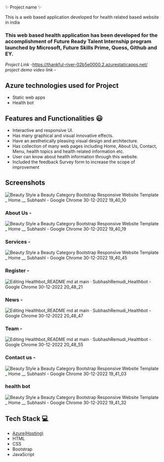  ✨  Project name ✨

This is a web based application developed for health related based website in india

### This web based health application has been developed for the accomplishment of Future Ready Talent Internship program launched by Microsoft, Future Skills Prime, Quess, Github and EY.


*Project Link* -https://thankful-river-02b5e0000.2.azurestaticapps.net/
*project demo video link* - 

## Azure technologies used for Project

- Static web apps
- Health bot

## Features and Functionalities 😃

- Interactive and responsive UI.
- Has many graphical and visual innovative effects.
- Have an aesthetically pleasing visual design and architecture.
- Has collection of many web pages including Home, About Us, Contact, Menu, health topics and health related information etc.
- User can know about health information through this website.
- Included the feedback Survey form to increase the scope of improvement 

## Screenshots
![Beauty Style a Beauty Category Bootstrap Responsive Website Template _ Home __ Subhashl - Google Chrome 30-12-2022 19_40_10](https://user-images.githubusercontent.com/119313306/210080603-f9fd7e0f-d0ca-4860-949a-f3102908962d.png)

### About Us -

![Beauty Style a Beauty Category Bootstrap Responsive Website Template _ Home __ Subhashl - Google Chrome 30-12-2022 19_40_19](https://user-images.githubusercontent.com/119313306/210080638-b549035e-d5e6-4c27-9b4d-e363a469bdd3.png)

### Services -


![Beauty Style a Beauty Category Bootstrap Responsive Website Template _ Home __ Subhashl - Google Chrome 30-12-2022 19_40_45](https://user-images.githubusercontent.com/119313306/210080676-d2dc92de-8f0e-4d13-a36b-298cda2f8e33.png)

### Register -
![Editing Healthbot_README md at main · SubhashRemudi_Healthbot - Google Chrome 30-12-2022 20_48_21](https://user-images.githubusercontent.com/119313306/210085930-f9d94006-422d-4387-b518-e3603f9b1d12.png)


### News - 
![Editing Healthbot_README md at main · SubhashRemudi_Healthbot - Google Chrome 30-12-2022 20_48_47](https://user-images.githubusercontent.com/119313306/210085948-905b021e-7f14-426d-bd0f-319059c4acbb.png)


### Team -
![Editing Healthbot_README md at main · SubhashRemudi_Healthbot - Google Chrome 30-12-2022 20_48_55](https://user-images.githubusercontent.com/119313306/210085968-92e1a8d4-d379-4bcf-aef8-863f7b0ed495.png)


### Contact us -


![Beauty Style a Beauty Category Bootstrap Responsive Website Template _ Home __ Subhashl - Google Chrome 30-12-2022 19_41_03](https://user-images.githubusercontent.com/119313306/210080694-40cc11f8-0ca2-4079-b7f4-d6c5026b0c6a.png)

### health bot


![Beauty Style a Beauty Category Bootstrap Responsive Website Template _ Home __ Subhashl - Google Chrome 30-12-2022 19_41_32](https://user-images.githubusercontent.com/119313306/210086068-6b589b19-f097-4328-802b-b632ce71cf01.png)

## Tech Stack 💻

- [Azure(Hosting)](https://azure.microsoft.com/en-in/features/azure-portal/)
- HTML
- CSS
- Bootstrap
- JavaScript
